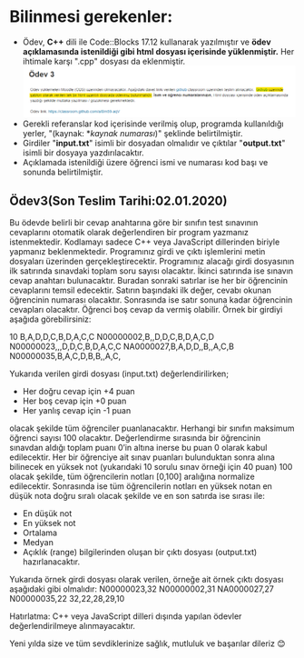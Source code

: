 # Bilinmesi gerekenler:
* Ödev, **C++** dili ile Code::Blocks 17.12 kullanarak yazılmıştır ve **ödev açıklamasında istenildiği gibi html dosyası içerisinde yüklenmiştir.** Her ihtimale karşı ".cpp" dosyası da eklenmiştir.
![ödev açıklaması](https://github.com/DokuzEylulCsc/odev-3-eyubsalihozdemir2018280059/blob/master/odevAciklamasi.png?raw=true)
* Gerekli referanslar kod içerisinde verilmiş olup, programda kullanıldığı yerler, "(kaynak: *_kaynak numarası_)" şeklinde belirtilmiştir.
* Girdiler "**input.txt**" isimli bir dosyadan olmalıdır ve çıktılar "**output.txt**" isimli bir dosyaya yazdırılacaktır.
* Açıklamada istenildiği üzere öğrenci ismi ve numarası kod başı ve sonunda belirtilmiştir.

## Ödev3(Son Teslim Tarihi:02.01.2020)
Bu ödevde belirli bir cevap anahtarına göre bir sınıfın test sınavının cevaplarını otomatik olarak değerlendiren bir program yazmanız istenmektedir. Kodlamayı sadece C++ veya JavaScript dillerinden biriyle yapmanız beklenmektedir. Programınız girdi ve çıktı işlemlerini metin dosyaları üzerinden gerçekleştirecektir. 
Programınız alacağı girdi dosyasının ilk satırında sınavdaki toplam soru sayısı olacaktır. İkinci satırında ise sınavın cevap anahtarı bulunacaktır. Buradan sonraki satırlar ise her bir öğrencinin cevaplarını temsil edecektir. Satırın başındaki ilk değer, cevabı okunan öğrencinin numarası olacaktır. Sonrasında ise satır sonuna kadar öğrencinin cevapları olacaktır. Öğrenci boş cevap da vermiş olabilir. Örnek bir girdiyi aşağıda görebilirsiniz:

10
B,A,D,D,C,B,D,A,C,C
N00000002,B,,D,D,C,B,D,A,C,D
N00000023,,,D,D,C,B,D,A,C,C
NA0000027,B,A,D,D,,B,,A,C,B
N00000035,B,A,C,D,B,B,,A,C,

Yukarıda verilen girdi dosyası (input.txt) değerlendirilirken;
-	Her doğru cevap için +4 puan
-	Her boş cevap için +0 puan
-	Her yanlış cevap için -1 puan

olacak şekilde tüm öğrenciler puanlanacaktır. Herhangi bir sınıfın maksimum öğrenci sayısı 100 olacaktır. Değerlendirme sırasında bir öğrencinin sınavdan aldığı toplam puanı 0’in altına inerse bu puan 0 olarak kabul edilecektir. Her bir öğrenciye ait sınav puanları bulunduktan sonra alına bilinecek en yüksek not (yukarıdaki 10 sorulu sınav örneği için 40 puan) 100 olacak şekilde, tüm öğrencilerin notları [0,100] aralığına normalize edilecektir. Sonrasında ise tüm öğrencilerin notları en yüksek notan en düşük nota doğru sıralı olacak şekilde ve en son satırda ise sırası ile:

-	En düşük not
-	En yüksek not
-	Ortalama
-	Medyan
-	Açıklık (range)
bilgilerinden oluşan bir çıktı dosyası (output.txt) hazırlanacaktır.

Yukarıda örnek girdi dosyası olarak verilen, örneğe ait örnek çıktı dosyası aşağıdaki gibi olmalıdır:
N00000023,32
N00000002,31
NA0000027,27
N00000035,22
32,22,28,29,10


Hatırlatma: C++ veya JavaScript dilleri dışında yapılan ödevler değerlendirilmeye alınmayacaktır.

Yeni yılda size ve tüm sevdiklerinize sağlık, mutluluk ve başarılar dileriz 😊
